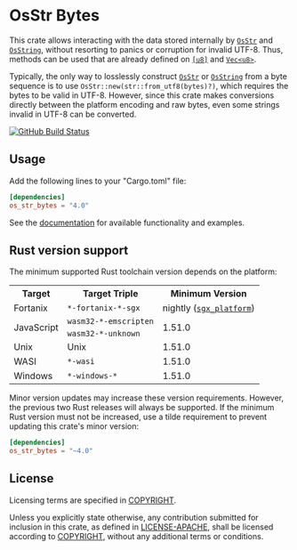 # OsStr Bytes

This crate allows interacting with the data stored internally by [`OsStr`] and
[`OsString`], without resorting to panics or corruption for invalid UTF-8.
Thus, methods can be used that are already defined on [`[u8]`][slice] and
[`Vec<u8>`].

Typically, the only way to losslessly construct [`OsStr`] or [`OsString`] from
a byte sequence is to use `OsStr::new(str::from_utf8(bytes)?)`, which requires
the bytes to be valid in UTF-8. However, since this crate makes conversions
directly between the platform encoding and raw bytes, even some strings invalid
in UTF-8 can be converted.

[![GitHub Build Status](https://github.com/dylni/os_str_bytes/workflows/build/badge.svg?branch=master)](https://github.com/dylni/os_str_bytes/actions?query=branch%3Amaster)

## Usage

Add the following lines to your "Cargo.toml" file:

```toml
[dependencies]
os_str_bytes = "4.0"
```

See the [documentation] for available functionality and examples.

## Rust version support

The minimum supported Rust toolchain version depends on the platform:

<table>
    <tr>
        <th>Target</th>
        <th>Target Triple</th>
        <th>Minimum Version</th>
    </tr>
    <tr>
        <td>Fortanix</td>
        <td><code>*-fortanix-*-sgx</code></td>
        <td>nightly (<a href="https://doc.rust-lang.org/unstable-book/library-features/sgx-platform.html"><code>sgx_platform</code></a>)</td>
    </tr>
    <tr>
        <td rowspan="2">JavaScript</td>
        <td><code>wasm32-*-emscripten</code></td>
        <td rowspan="2">1.51.0</td>
    </tr>
    <tr>
        <td><code>wasm32-*-unknown</code></td>
    </tr>
    <tr>
        <td>Unix</td>
        <td>Unix</td>
        <td>1.51.0</td>
    </tr>
    <tr>
        <td>WASI</td>
        <td><code>*-wasi</code></td>
        <td>1.51.0</td>
    </tr>
    <tr>
        <td>Windows</td>
        <td><code>*-windows-*</code></td>
        <td>1.51.0</td>
    </tr>
</table>

Minor version updates may increase these version requirements. However, the
previous two Rust releases will always be supported. If the minimum Rust
version must not be increased, use a tilde requirement to prevent updating this
crate's minor version:

```toml
[dependencies]
os_str_bytes = "~4.0"
```

## License

Licensing terms are specified in [COPYRIGHT].

Unless you explicitly state otherwise, any contribution submitted for inclusion
in this crate, as defined in [LICENSE-APACHE], shall be licensed according to
[COPYRIGHT], without any additional terms or conditions.

[COPYRIGHT]: https://github.com/dylni/os_str_bytes/blob/master/COPYRIGHT
[documentation]: https://docs.rs/os_str_bytes
[LICENSE-APACHE]: https://github.com/dylni/os_str_bytes/blob/master/LICENSE-APACHE
[slice]: https://doc.rust-lang.org/std/primitive.slice.html
[`OsStr`]: https://doc.rust-lang.org/std/ffi/struct.OsStr.html
[`OsString`]: https://doc.rust-lang.org/std/ffi/struct.OsString.html
[`Vec<u8>`]: https://doc.rust-lang.org/std/vec/struct.Vec.html
